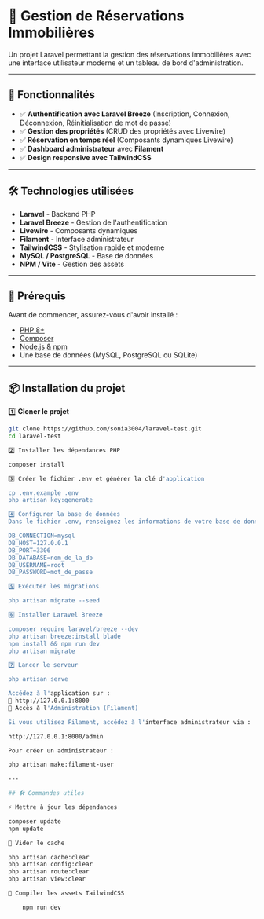 # 🏡 Gestion de Réservations Immobilières

Un projet Laravel permettant la gestion des réservations immobilières avec une interface utilisateur moderne et un tableau de bord d'administration.

---

## 🚀 Fonctionnalités

- ✅ **Authentification avec Laravel Breeze** (Inscription, Connexion, Déconnexion, Réinitialisation de mot de passe)
- ✅ **Gestion des propriétés** (CRUD des propriétés avec Livewire)
- ✅ **Réservation en temps réel** (Composants dynamiques Livewire)
- ✅ **Dashboard administrateur** avec **Filament**
- ✅ **Design responsive avec TailwindCSS**

---

## 🛠️ Technologies utilisées

- **Laravel** - Backend PHP
- **Laravel Breeze** - Gestion de l'authentification
- **Livewire** - Composants dynamiques
- **Filament** - Interface administrateur
- **TailwindCSS** - Stylisation rapide et moderne
- **MySQL / PostgreSQL** - Base de données
- **NPM / Vite** - Gestion des assets

---

## 🎯 Prérequis

Avant de commencer, assurez-vous d'avoir installé :

- [PHP 8+](https://www.php.net/)
- [Composer](https://getcomposer.org/)
- [Node.js & npm](https://nodejs.org/)
- Une base de données (MySQL, PostgreSQL ou SQLite)

---

## 📦 Installation du projet

1️⃣ **Cloner le projet**
```sh
git clone https://github.com/sonia3004/laravel-test.git
cd laravel-test

2️⃣ Installer les dépendances PHP

composer install

3️⃣ Créer le fichier .env et générer la clé d'application

cp .env.example .env
php artisan key:generate

4️⃣ Configurer la base de données
Dans le fichier .env, renseignez les informations de votre base de données :

DB_CONNECTION=mysql
DB_HOST=127.0.0.1
DB_PORT=3306
DB_DATABASE=nom_de_la_db
DB_USERNAME=root
DB_PASSWORD=mot_de_passe

5️⃣ Exécuter les migrations

php artisan migrate --seed

6️⃣ Installer Laravel Breeze

composer require laravel/breeze --dev
php artisan breeze:install blade
npm install && npm run dev
php artisan migrate

7️⃣ Lancer le serveur

php artisan serve

Accédez à l'application sur :
🔗 http://127.0.0.1:8000
🔑 Accès à l'Administration (Filament)

Si vous utilisez Filament, accédez à l'interface administrateur via :

http://127.0.0.1:8000/admin

Pour créer un administrateur :

php artisan make:filament-user

---

## 🛠️ Commandes utiles

⚡ Mettre à jour les dépendances

composer update
npm update

🔄 Vider le cache

php artisan cache:clear
php artisan config:clear
php artisan route:clear
php artisan view:clear

🎨 Compiler les assets TailwindCSS

    npm run dev


